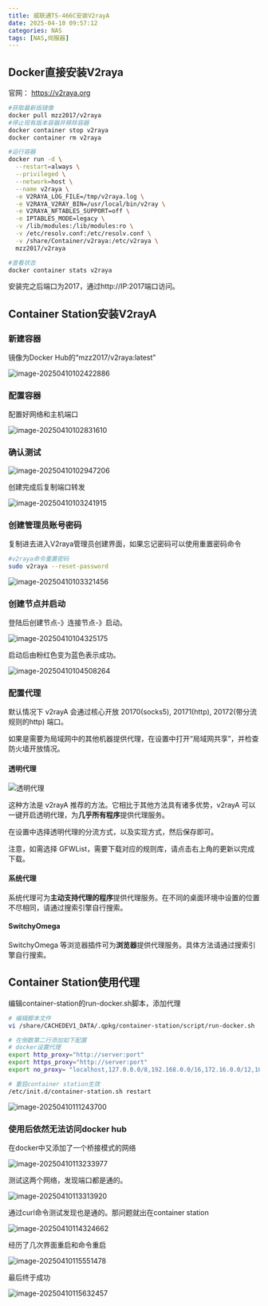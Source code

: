 ```yaml
---
title: 威联通TS-466C安装V2rayA
date: 2025-04-10 09:57:12
categories: NAS
tags: [NAS,伺服器]
---
```


## Docker直接安装V2raya

官网： https://v2raya.org

```bash
#获取最新版镜像
docker pull mzz2017/v2raya
#停止现有版本容器并移除容器
docker container stop v2raya
docker container rm v2raya

#运行容器
docker run -d \
  --restart=always \
  --privileged \
  --network=host \
  --name v2raya \
  -e V2RAYA_LOG_FILE=/tmp/v2raya.log \
  -e V2RAYA_V2RAY_BIN=/usr/local/bin/v2ray \
  -e V2RAYA_NFTABLES_SUPPORT=off \
  -e IPTABLES_MODE=legacy \
  -v /lib/modules:/lib/modules:ro \
  -v /etc/resolv.conf:/etc/resolv.conf \
  -v /share/Container/v2raya:/etc/v2raya \
  mzz2017/v2raya

#查看状态
docker container stats v2raya
```

安装完之后端口为2017，通过http://IP:2017端口访问。

## Container Station安装V2rayA

### 新建容器

镜像为Docker Hub的“mzz2017/v2raya:latest”

![image-20250410102422886](./威联通TS-466C安装V2rayA/image-20250410102422886.png)

### 配置容器

配置好网络和主机端口

![image-20250410102831610](./威联通TS-466C安装V2rayA/image-20250410102831610.png)

### 确认测试

![image-20250410102947206](./威联通TS-466C安装V2rayA/image-20250410102947206.png)

创建完成后复制端口转发

![image-20250410103241915](./威联通TS-466C安装V2rayA/image-20250410103241915.png)

### 创建管理员账号密码

复制进去进入V2raya管理员创建界面，如果忘记密码可以使用重置密码命令

```bash
#v2raya命令重置密码
sudo v2raya --reset-password
```

![image-20250410103321456](./威联通TS-466C安装V2rayA/image-20250410103321456.png)

### 创建节点并启动

登陆后创建节点-》连接节点-》启动。

![image-20250410104325175](./威联通TS-466C安装V2rayA/image-20250410104325175.png)

启动后由粉红色变为蓝色表示成功。

![image-20250410104508264](./威联通TS-466C安装V2rayA/image-20250410104508264.png)

### 配置代理

默认情况下 v2rayA 会通过核心开放 20170(socks5), 20171(http), 20172(带分流规则的http) 端口。

如果是需要为局域网中的其他机器提供代理，在设置中打开“局域网共享”，并检查防火墙开放情况。

#### 透明代理

![透明代理](./威联通TS-466C安装V2rayA/tproxy.png)

这种方法是 v2rayA 推荐的方法。它相比于其他方法具有诸多优势，v2rayA 可以一键开启透明代理，为**几乎所有程序**提供代理服务。

在设置中选择透明代理的分流方式，以及实现方式，然后保存即可。

注意，如需选择 GFWList，需要下载对应的规则库，请点击右上角的更新以完成下载。

#### 系统代理

系统代理可为**主动支持代理的程序**提供代理服务。在不同的桌面环境中设置的位置不尽相同，请通过搜索引擎自行搜索。

#### SwitchyOmega

SwitchyOmega 等浏览器插件可为**浏览器**提供代理服务。具体方法请通过搜索引擎自行搜索。

## Container Station使用代理

编辑container-station的run-docker.sh脚本，添加代理

```bash
# 编辑脚本文件
vi /share/CACHEDEV1_DATA/.qpkg/container-station/script/run-docker.sh

# 在倒数第二行添加如下配置
# docker设置代理
export http_proxy="http://server:port"
export https_proxy="http://server:port"
export no_proxy= "localhost,127.0.0.0/8,192.168.0.0/16,172.16.0.0/12,10.0.0.0/8"

# 重启container station生效
/etc/init.d/container-station.sh restart
```

![image-20250410111243700](./威联通TS-466C安装V2rayA/image-20250410111243700.png)

### 使用后依然无法访问docker hub

在docker中又添加了一个桥接模式的网络

![image-20250410113233977](./威联通TS-466C安装V2rayA/image-20250410113233977.png)

测试这两个网络，发现端口都是通的。

![image-20250410113313920](./威联通TS-466C安装V2rayA/image-20250410113313920.png)

通过curl命令测试发现也是通的。那问题就出在container station

![image-20250410114324662](./威联通TS-466C安装V2rayA/image-20250410114324662.png)

经历了几次界面重启和命令重启

![image-20250410115551478](./威联通TS-466C安装V2rayA/image-20250410115551478.png)

最后终于成功

![image-20250410115632457](./威联通TS-466C安装V2rayA/image-20250410115632457.png)
